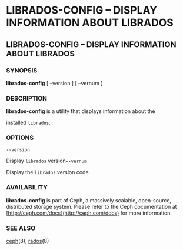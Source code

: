 # LIBRADOS-CONFIG – DISPLAY INFORMATION ABOUT LIBRADOS

## LIBRADOS-CONFIG – DISPLAY INFORMATION ABOUT LIBRADOS

### SYNOPSIS

**librados-config** \[ –version \] \[ –vernum \]

### DESCRIPTION

**librados-config** is a utility that displays information about the

installed `librados`.

### OPTIONS

`--version`

Display `librados` version`--vernum`

Display the `librados` version code

### AVAILABILITY

**librados-config** is part of Ceph, a massively scalable, open-source, distributed storage system. Please refer to the Ceph documentation at [http://ceph.com/docs](http://ceph.com/docs) for more information.

### SEE ALSO

[ceph](https://docs.ceph.com/docs/nautilus/man/8/ceph/)\(8\), [rados](https://docs.ceph.com/docs/nautilus/man/8/rados/)\(8\)

